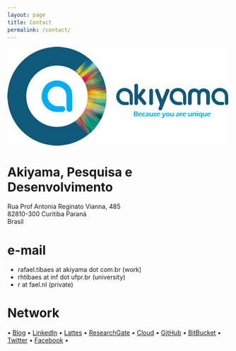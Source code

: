 ```yaml
---
layout: page
title: Contact 
permalink: /contact/
---
```


<a href="http://www.akiyama.com.br"><img class="large-img" src="/assets/logoo.png"></a>

# Akiyama, Pesquisa e Desenvolvimento
Rua Prof Antonia Reginato Vianna, 485 <br>
82810-300 Curitiba Paraná <br>
Brasil

# e-mail
* rafael.tibaes at akiyama dot com.br (work)
* rhtibaes at inf dot ufpr.br (university)
* r at fael.nl (private)

# Network
• [Blog](http://wp.fael.nl)
• [LinkedIn](http://in.fael.nl)
• [Lattes](http://lattes.fael.nl)
• [ResearchGate](http://rg.fael.nl) 
• [Cloud](http://rand.fael.nl)
• [GitHub](http://git.fael.nl)
• [BitBucket](http://bb.fael.nl)
• [Twitter](http://tt.fael.nl)
• [Facebook](http://fb.fael.nl) •
